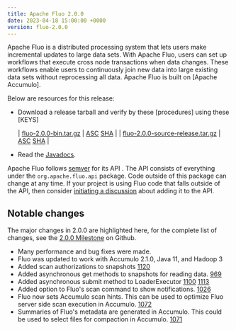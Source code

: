```yaml
---
title: Apache Fluo 2.0.0
date: 2023-04-18 15:00:00 +0000
version: fluo-2.0.0
---
```


Apache Fluo is a distributed processing system that lets users make incremental
updates to large data sets.  With Apache Fluo, users can set up workflows that
execute cross node transactions when data changes. These workflows enable users
to continuously join new data into large existing data sets without
reprocessing all data.  Apache Fluo is built on [Apache Accumulo].

Below are resources for this release:

 * Download a release tarball and verify by these [procedures] using these [KEYS]
 
   | [fluo-2.0.0-bin.tar.gz][bin-release]            | [ASC][bin-asc] [SHA][bin-sha] |
   | [fluo-2.0.0-source-release.tar.gz][src-release] | [ASC][src-asc] [SHA][src-sha] |
 * Read the [Javadocs][javadocs].
 
Apache Fluo follows [semver](http://semver.org/) for its API . The API consists
of everything under the `org.apache.fluo.api` package. Code outside of this
package can change at any time. If your project is using Fluo code that falls
outside of the API, then consider [initiating a discussion](/getinvolved/)
about adding it to the API.

## Notable changes

The major changes in 2.0.0 are highlighted here, for the complete list of changes, see the [2.0.0
Milestone] on Github.

 * Many performance and bug fixes were made.
 * Fluo was updated to work with Accumulo 2.1.0, Java 11, and Hadoop 3
 * Added scan authorizations to snapshots [1120]
 * Added asynchronous get methods to snapshots for reading data. [969]
 * Added asynchronous submit method to LoaderExecutor [1100] [1113]
 * Added option to Fluo's scan command to show notifications.  [1026]
 * Fluo now sets Accumulo scan hints. This can be used to optimize Fluo server side scan execution in Accumulo. [1072]
 * Summaries of Fluo's metadata are generated in Accumulo. This could be used to select files for compaction in Accumulo. [1071]


[2.0.0 Milestone]: https://github.com/apache/fluo/milestone/8?closed=1
[1100]: https://github.com/apache/fluo/pull/1100
[1120]: https://github.com/apache/fluo/pull/1120
[1113]: https://github.com/apache/fluo/pull/1113
[969]: https://github.com/apache/fluo/pull/969
[1026]: https://github.com/apache/fluo/issues/1026
[1071]: https://github.com/apache/fluo/pull/1071
[1072]: https://github.com/apache/fluo/pull/1072
[bin-release]: https://dlcdn.apache.org/fluo/fluo/2.0.0/fluo-2.0.0-bin.tar.gz
[bin-sha]: https://dlcdn.apache.org/fluo/fluo/2.0.0/fluo-2.0.0-bin.tar.gz.sha512
[bin-asc]: https://dlcdn.apache.org/fluo/fluo/2.0.0/fluo-2.0.0-bin.tar.gz.asc
[src-release]: https://dlcdn.apache.org/fluo/fluo/2.0.0/fluo-2.0.0-source-release.tar.gz
[src-sha]: https://dlcdn.apache.org/fluo/fluo/2.0.0/fluo-2.0.0-source-release.tar.gz.sha512
[src-asc]: https://dlcdn.apache.org/fluo/fluo/2.0.0/fluo-2.0.0-source-release.tar.gz.asc
[javadocs]: https://javadoc.io/doc/org.apache.fluo/fluo-api/2.0.0/index.html
